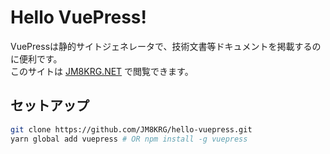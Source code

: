 # Hello VuePress!
VuePressは静的サイトジェネレータで、技術文書等ドキュメントを掲載するのに便利です。  
このサイトは [JM8KRG.NET](https://jm8krg.net/docs/vuepress/) で閲覧できます。

## セットアップ
```bash
git clone https://github.com/JM8KRG/hello-vuepress.git
yarn global add vuepress # OR npm install -g vuepress
```